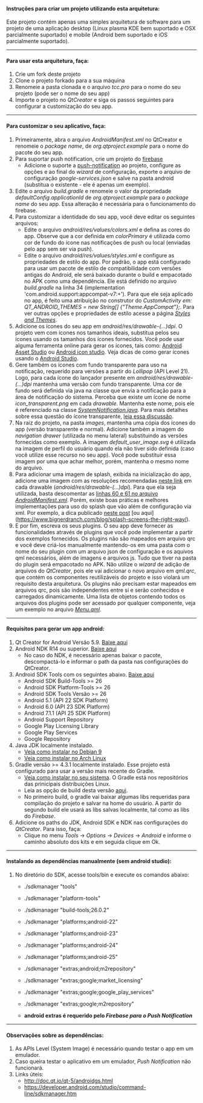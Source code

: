 #### Instruções para criar um projeto utilizando esta arquitetura:
Este projeto contém apenas uma simples arquitetura de software para um projeto de uma aplicação desktop (Linux plasma KDE bem suportado e OSX parcialmente suportado) e mobile (Android bem suportado e iOS parcialmente suportado).


----
#### Para usar esta arquitetura, faça:
1. Crie um fork deste projeto
2. Clone o projeto forkado para a sua máquina
3. Renomeie a pasta clonada e o arquivo *tcc.pro* para o nome do seu projeto (pode ser o nome do seu app)
4. Importe o projeto no *QtCreator* e siga os passos seguintes para configurar a customização do seu app.


----
#### Para customizar o seu aplicativo, faça:
1. Primeiramente, abra o arquivo *AndroidManifest.xml* no QtCreator e renomeie o *package name*, de *org.qtproject.example* para o nome do pacote do seu app.
2. Para suportar push notification, crie um projeto do [firebase](https://console.firebase.google.com)
   - Adicione o suporte a [push-notification](https://console.firebase.google.com/project/novo-projeto-do-firebase/notification) ao projeto, configure as opções e ao final do *wizard* de configuração, exporte o arquivo de configuração *google-services.json* e salve na pasta android (substitua o existente - ele é apenas um exemplo).
3. Edite o arquivo *build.gradle* e renomeie o valor da propriedade *defaultConfig.applicationId* de *org.qtproject.example* para o *package name* do seu app. Essa alteração é necessária para o funcionamento do firebase.
4. Para customizar a identidade do seu app, você deve editar os seguintes arquivos:
   - Edite o arquivo *android/res/values/colors.xml* e defina as cores do app. Observe que a cor definida em *colorPrimary* é utilizada como cor de fundo do ícone nas notificações de push ou local (enviadas pelo app sem ser via push).
   - Edite o arquivo *android/res/values/styles.xml* e configure as propriedades de estilo do app. Por padrão, o app está configurado para usar um pacote de estilo de compatibilidade com versões antigas do Android, ele será baixado durante o build e empacotado no APK como uma dependência. Ele está definido no arquivo *build.gradle* na linha 34 (implementation 'com.android.support:appcompat-v7:+'). Para que ele seja aplicado no app, é feito uma atribuição no construtor do *CustomActivity em: QT_ANDROID_THEMES = new String[] {"Theme.AppCompat"};*. Para ver outras opções e propriedades de estilo acesse a página *[Styles and Themes](https://developer.android.com/guide/topics/ui/look-and-feel/themes.html)*.
5. Adicione os ícones do seu app em *android/res/drawable-(...)dpi*. O projeto vem com ícones nos tamanhos ideais, substitua pelos seu ícones usando os tamanhos dos ícones fornecidos. Você pode usar alguma ferramenta online para gerar os ícones, tais como: [Android Asset Studio](https://romannurik.github.io/AndroidAssetStudio/icons-launcher.html) ou [Android icon studio](https://jgilfelt.github.io/AndroidAssetStudio/icons-launcher.html). Veja dicas de como gerar ícones usando o [Android Studio](https://developer.android.com/studio/write/image-asset-studio.html).
6. Gere também os ícones com fundo transparente para uso na notificação, requerido para versões a partir do *Lollipop* (API Level 21). Logo, para cada ícone do lançador presente em *android/res/drawable-(...)dpi* mantenha uma versão com fundo transparente. Uma cor de fundo será definida via java na classe que envia a notificação para a área de notificação do sistema. Perceba que existe um ícone de nome *icon_transparent.png* em cada *drawable*. Mantenha este nome, pois ele é referenciado na classe *[SystemNotification.java](https://github.com/joseneas/tcc/blob/61d9088676e257487e8e776aef1140f15b51673c/android/src/org/qtproject/qt5/android/bindings/SystemNotification.java#L51)*. Para mais detalhes sobre essa questão do ícone transparente, [leia essa discussão](https://stackoverflow.com/questions/30795431/icon-not-displaying-in-notification-white-square-shown-instead).
7. Na raiz do projeto, na pasta *images*, mantenha uma cópia dos ícones do app (versão transparente e normal). Adicione também a imagem do *navigation drawer* (utilizada no menu lateral) substituindo as versões fornecidas como exemplo. A imagem *default_user_image.svg* é utilizada na imagem de perfil do usuário quando ela não tiver sido definida (caso você utilize esse recurso no seu app). Você pode substituir essa imagem por uma que achar melhor, porém, mantenha o mesmo nome do arquivo.
8. Para adicionar uma imagem de splash, exibida na inicialização do app, adicione uma imagem com as resoluções recomendadas [neste link](http://bijudesigner.com/blog/app-icon-and-splash-screen-sizes/) em cada drawable (*android/res/drawable-(...)dpi*). Para que ela seja utilizada, basta descomentar as [linhas 60 e 61 no arquivo *AndroidManifest.xml*](https://github.com/joseneas/tcc/blob/61d9088676e257487e8e776aef1140f15b51673c/android/AndroidManifest.xml#L60). Porém, existe boas práticas e melhores implementações para uso do splash que vão além de configuração via xml. Por exemplo, a dica publicado [neste post](https://android.jlelse.eu/right-way-to-create-splash-screen-on-android-e7f1709ba154) [ou aqui] (https://www.bignerdranch.com/blog/splash-screens-the-right-way/).
9. E por fim, escreva os seus plugins. O seu app deve fornecer as funcionalidades através de plugins que você pode implementar a partir dos exemplos fornecidos. Os plugins não são mapeados em arquivo qrc e você deve criá-los manualmente mantendo-os em uma pasta com o nome do seu plugin com um arquivo json de configuração e os aquivos qml necessários, além de imagens e arquivos js. Tudo que tiver na pasta do plugin será empacotado no APK.
Não utilize o *wizard* de adição de arquivos do *QtCreator*, pois ele vai adicionar o novo arquivo em *qml.qrc*, que contém os componentes reutilizáveis do projeto e isso violará um requisito desta arquitetura. Os plugins não precisam estar mapeados em arquivos qrc, pois são independentes entre sí e serão conhecidos e carregados dinamicamente. Uma lista de objetos contendo todos os arquivos dos plugins pode ser acessado por qualquer componente, veja um exemplo no arquivo *[Menu.qml](https://github.com/joseneas/tcc/blob/61d9088676e257487e8e776aef1140f15b51673c/qml/Menu.qml#L96)*.


----
#### Requisitos para gerar um app android:
1. Qt Creator for Android Versão 5.9. [Baixe aqui](http://download.qt.io/official_releases/qt/5.9/5.9.3/qt-opensource-linux-x64-5.9.3.run)
2. Android NDK R14 ou superior. [Baixe aqui](https://dl.google.com/android/repository/android-ndk-r14b-linux-x86_64.zip)
   - No caso do NDK, é necessário apenas baixar o pacote, descompactá-lo e informar o path da pasta nas configurações do QtCreator.
3. Android SDK Tools com os seguintes abaixo. [Baixe aqui](https://dl.google.com/android/repository/sdk-tools-linux-3859397.zip)
   - Android SDK Build-Tools >= 26
   - Android SDK Platform-Tools >= 26
   - Android SDK Tools Versão >= 26
   - Android 5.1 (API 22 SDK Platform)
   - Android 6.0 (API 23 SDK Platform)
   - Android 7.1.1 (API 25 SDK Platform)
   - Android Support Repository
   - Google Play Licensing Library
   - Google Play Services
   - Google Repository
4. Java JDK localmente instalado.
   - [Veja como instalar no Debian 9](http://www.itzgeek.com/how-tos/linux/debian/how-to-install-oracle-java-8-on-debian-9-ubuntu-linux-mint.html)
   - [Veja como instalar no Arch Linux](https://www.ostechnix.com/install-oracle-java-8-arch-linux/)
5. Gradle versão >= 4.3.1 localmente instalado. Esse projeto está configurado para usar a versão mais recente do Gradle.
   - [Veja como instalar no seu sistema](https://gradle.org/install/). O Gradle está nos repositórios das prinicipais distribuições Linux.
   - Leia as opção de build desta versão [aqui](https://developer.android.com/studio/build/gradle-plugin-3-0-0-migration.html#new_configurations).
   - No primeiro build, o gradle vai baixar algumas libs requeridas para compilação do projeto e salvar na home do usuário. A partir do segundo build ele usará as libs salvas localmente, tal como as libs do *Firebase*.
6. Adicione os paths do JDK, Android SDK e NDK nas configurações do *QtCreator*. Para isso, faça:
   - Clique no menu *Tools* -> *Options* -> *Devices* -> *Android* e informe o caminho absoluto dos kits e em seguida clique em Ok.


----
#### Instalando as dependências manualmente (sem android studio):
1. No diretório do SDK, acesse tools/bin e execute os comandos abaixo:
   - ./sdkmanager "tools"
   - ./sdkmanager "platform-tools"
   - ./sdkmanager "build-tools;26.0.2"
   - ./sdkmanager "platforms;android-22"
   - ./sdkmanager "platforms;android-23"
   - ./sdkmanager "platforms;android-24"
   - ./sdkmanager "platforms;android-25"
   - ./sdkmanager "extras;android;m2repository"
   - ./sdkmanager "extras;google;market_licensing"
   - ./sdkmanager "extras;google;google_play_services"
   - ./sdkmanager "extras;google;m2repository"

   - **android extras é requerido pelo *Firebase para o Push Notification***


----
#### Observações sobre as dependências:
1. As APIs Level (System Image) é necessário quando testar o app em um emulador.
2. Caso queira testar o aplicativo em um emulador, *Push Notification* não funcionará.
3. Links úteis:
   - http://doc.qt.io/qt-5/androidgs.html
   - https://developer.android.com/studio/command-line/sdkmanager.htm
